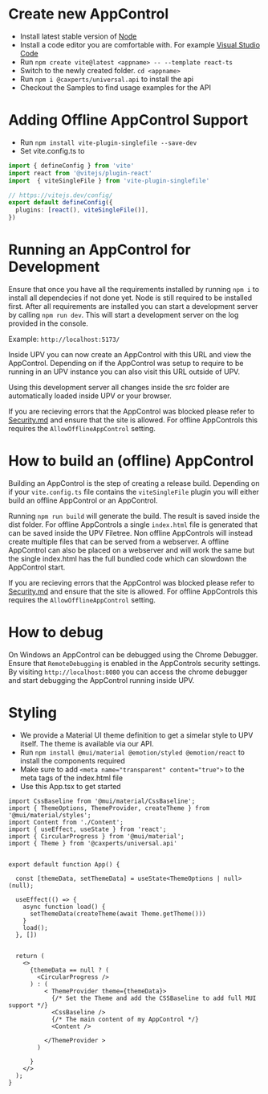 # Create new AppControl
- Install latest stable version of [Node](https://nodejs.org/en)
- Install a code editor you are comfortable with. For example [Visual Studio Code](https://code.visualstudio.com/)
- Run `npm create vite@latest <appname> -- --template react-ts`
- Switch to the newly created folder. `cd <appname>`
- Run `npm i @caxperts/universal.api` to install the api
- Checkout the Samples to find usage examples for the API
# Adding Offline AppControl Support
- Run `npm install vite-plugin-singlefile --save-dev`
- Set vite.config.ts to
```typescript
import { defineConfig } from 'vite'
import react from '@vitejs/plugin-react'
import  { viteSingleFile } from 'vite-plugin-singlefile'

// https://vitejs.dev/config/
export default defineConfig({
  plugins: [react(), viteSingleFile()],
})
```

# Running an AppControl for Development
Ensure that once you have all the requirements installed by running `npm i` to install all dependecies if not done yet. Node is still required to be installed first.
After all requirements are installed you can start a development server by calling `npm run dev`. This will start a development server on the log provided in the console. 

Example: `http://localhost:5173/`

Inside UPV you can now create an AppControl with this URL and view the AppControl. Depending on if the AppControl was setup to require to be running in an UPV instance you can also visit this URL outside of UPV.

Using this development server all changes inside the src folder are automatically loaded inside UPV or your browser.

If you are recieving errors that the AppControl was blocked please refer to [Security.md](Security.md) and ensure that the site is allowed. For offline AppControls this requires the `AllowOfflineAppControl` setting.

# How to build an (offline) AppControl
Building an AppControl is the step of creating a release build. Depending on if your `vite.config.ts` file contains the `viteSingleFile` plugin you will either build an offline AppControl or an AppControl.

Running `npm run build` will generate the build. The result is saved inside the dist folder. For offline AppControls a single `index.html` file is generated that can be saved inside the UPV Filetree. Non offline AppControls will instead create multiple files that can be served from a webserver. A offline AppControl can also be placed on a webserver and will work the same but the single index.html has the full bundled code which can slowdown the AppControl start. 

If you are recieving errors that the AppControl was blocked please refer to [Security.md](Security.md) and ensure that the site is allowed. For offline AppControls this requires the `AllowOfflineAppControl` setting.

# How to debug
On Windows an AppControl can be debugged using the Chrome Debugger. Ensure that `RemoteDebugging` is enabled in the AppControls security settings. By visiting `http://localhost:8080` you can access the chrome debugger and start debugging the AppControl running inside UPV.

# Styling
- We provide a Material UI theme definition to get a simelar style to UPV itself. The theme is available via our API. 
- Run `npm install @mui/material @emotion/styled @emotion/react` to install the components required
- Make sure to add `<meta name="transparent" content="true">` to the meta tags of the index.html file
- Use this App.tsx to get started
```tsx
import CssBaseline from '@mui/material/CssBaseline';
import { ThemeOptions, ThemeProvider, createTheme } from '@mui/material/styles';
import Content from './Content';
import { useEffect, useState } from 'react';
import { CircularProgress } from '@mui/material';
import { Theme } from '@caxperts/universal.api'


export default function App() {

  const [themeData, setThemeData] = useState<ThemeOptions | null>(null);

  useEffect(() => {
    async function load() {
      setThemeData(createTheme(await Theme.getTheme()))
    }
    load();
  }, [])


  return (
    <>
      {themeData == null ? (
        <CircularProgress />
      ) : (
          < ThemeProvider theme={themeData}>
            {/* Set the Theme and add the CSSBaseline to add full MUI support */}
            <CssBaseline />
            {/* The main content of my AppControl */}
            <Content />

          </ThemeProvider >
        )

      }
    </>
  );
}
```
